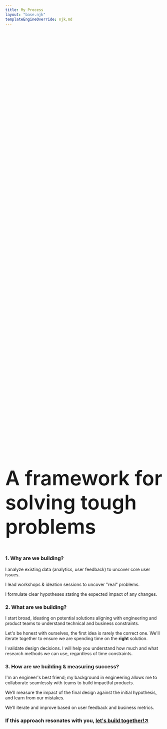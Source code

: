 ```yaml
---
title: My Process
layout: "base.njk"
templateEngineOverride: njk,md
---
```

<div id="process" class="fade-in">
<section>
<h1 style="font-size:4rem; font-weight: 600; margin-top:35vh">A framework for solving tough problems</h1>

</section>
<div class="fade-in">
<section>

### 1. Why are we building?
I analyze existing data (analytics, user feedback) to uncover core user issues.

I lead workshops & ideation sessions to uncover "real" problems.

I formulate clear hypotheses stating the expected impact of any changes.
</section>
<section>

### 2. What are we building?
I start broad, ideating on potential solutions aligning with engineering and product teams to understand technical and business constraints.

Let's be honest with ourselves, the first idea is rarely the correct one. We'll iterate together to ensure we are spending time on the **right** solution.

I validate design decisions. I will help you understand how much and what research methods we can use, regardless of time constraints.
</section>
<section>

### 3. How are we building & measuring success?
I'm an engineer's best friend; my background in engineering allows me to collaborate seamlessly with teams to build impactful products.

We'll measure the impact of the final design against the initial hypothesis, and learn from our mistakes.

We'll iterate and improve based on user feedback and business metrics.
</section>
<section>

<h3>If this approach resonates with you, <a href="mailto:derekonay@gmail.com">let's build together!&#8599;</a></h3>
</section>
</div>
</div>